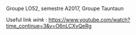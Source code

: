 Groupe LO52, semestre A2017, Groupe Tauntaun

Useful link *wink* : https://www.youtube.com/watch?time_continue=3&v=O6nLCXvQeRg